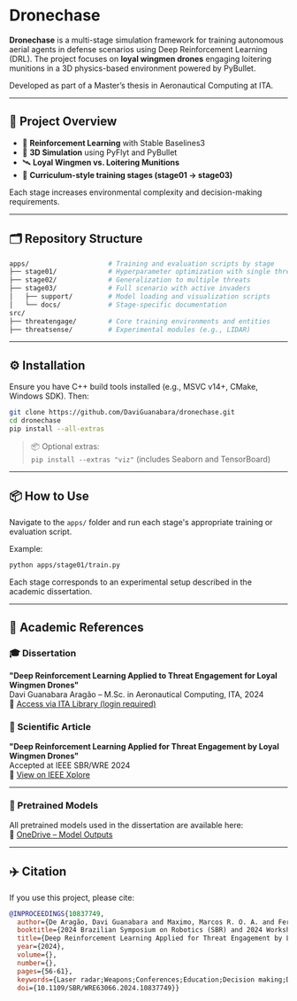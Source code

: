 
# Dronechase

**Dronechase** is a multi-stage simulation framework for training autonomous aerial agents in defense scenarios using Deep Reinforcement Learning (DRL). The project focuses on **loyal wingmen drones** engaging loitering munitions in a 3D physics-based environment powered by PyBullet.

Developed as part of a Master’s thesis in Aeronautical Computing at ITA.

---

## 🚀 Project Overview

- 🧠 **Reinforcement Learning** with Stable Baselines3  
- 📡 **3D Simulation** using PyFlyt and PyBullet  
- 🛰️ **Loyal Wingmen vs. Loitering Munitions**  
- 🧪 **Curriculum-style training stages (stage01 → stage03)**  

Each stage increases environmental complexity and decision-making requirements.

---

## 🗂️ Repository Structure

```bash
apps/                    # Training and evaluation scripts by stage
├── stage01/             # Hyperparameter optimization with single threat
├── stage02/             # Generalization to multiple threats
├── stage03/             # Full scenario with active invaders
│   ├── support/         # Model loading and visualization scripts
│   └── docs/            # Stage-specific documentation
src/
├── threatengage/        # Core training environments and entities
├── threatsense/         # Experimental modules (e.g., LIDAR)
```

---

## ⚙️ Installation

Ensure you have C++ build tools installed (e.g., MSVC v14+, CMake, Windows SDK). Then:

```bash
git clone https://github.com/DaviGuanabara/dronechase.git
cd dronechase
pip install --all-extras
```

> 📦 Optional extras:  
> `pip install --extras "viz"` (includes Seaborn and TensorBoard)

---

## 📦 How to Use

Navigate to the `apps/` folder and run each stage's appropriate training or evaluation script.

Example:

```bash
python apps/stage01/train.py
```

Each stage corresponds to an experimental setup described in the academic dissertation.

---

## 📄 Academic References

### 🎓 Dissertation

**"Deep Reinforcement Learning Applied to Threat Engagement for Loyal Wingmen Drones"**  
Davi Guanabara Aragão – M.Sc. in Aeronautical Computing, ITA, 2024  
📎 [Access via ITA Library (login required)](http://www.bdita.bibl.ita.br/)

### 📝 Scientific Article

**"Deep Reinforcement Learning Applied for Threat Engagement by Loyal Wingmen Drones"**  
Accepted at IEEE SBR/WRE 2024  
📎 [View on IEEE Xplore](https://ieeexplore.ieee.org/document/10837749)

---

### 📁 Pretrained Models

All pretrained models used in the dissertation are available here:  
🔗 [OneDrive – Model Outputs](https://1drv.ms/f/c/1d0046dc1ae1123c/EjwS4RrcRgAggB0mxAYAAAABv3y_2LSkT8CMERe7Hf5ZXA?e=KYmCQj)

---

## ✈️ Citation

If you use this project, please cite:

```bibtex
@INPROCEEDINGS{10837749,
  author={De Aragão, Davi Guanabara and Maximo, Marcos R. O. A. and Fernando Basso Brancalion, José},
  booktitle={2024 Brazilian Symposium on Robotics (SBR) and 2024 Workshop on Robotics in Education (WRE)}, 
  title={Deep Reinforcement Learning Applied for Threat Engagement by Loyal Wingmen Drones}, 
  year={2024},
  volume={},
  number={},
  pages={56-61},
  keywords={Laser radar;Weapons;Conferences;Education;Decision making;Deep reinforcement learning;Vehicle dynamics;Robots;Optimization;Drones;Machine Learning;Neural Network;Unmanned Aerial Vehicle;Air Defense System},
  doi={10.1109/SBR/WRE63066.2024.10837749}}
```
